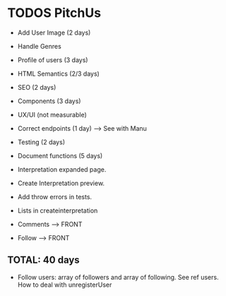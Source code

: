 # TODOS PitchUs

- Add User Image (2 days)

- Handle Genres
- Profile of users (3 days)
- HTML Semantics (2/3 days)
- SEO (2 days)
- Components (3 days)
- UX/UI (not measurable)
- Correct endpoints (1 day) --> See with Manu
- Testing (2 days)
- Document functions (5 days)
- Interpretation expanded page.
- Create Interpretation preview.
- Add throw errors in tests.
- Lists in createinterpretation

- Comments --> FRONT
- Follow --> FRONT


## TOTAL: 40 days

- Follow users: array of followers and array of following. See ref users. How to deal with unregisterUser